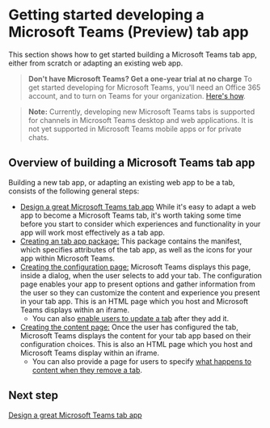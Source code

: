 ﻿# Getting started developing a Microsoft Teams (Preview) tab app

This section shows how to get started building a Microsoft Teams tab app, either from scratch or adapting an existing web app.

> **Don't have Microsoft Teams? Get a one-year trial at no charge** To get started developing for Microsoft Teams, you'll need an Office 365 account, and to turn on Teams for your organization. [Here's how](setup.md).

>**Note:** Currently, developing new Microsoft Teams tabs is supported for channels in Microsoft Teams desktop and web applications. It is not yet supported in Microsoft Teams mobile apps or for private chats.

## Overview of building a Microsoft Teams tab app

Building a new tab app, or adapting an existing web app to be a tab, consists of the following general steps:

*  [Design a great Microsoft Teams tab app](design.md) While it's easy to adapt a web app to become a Microsoft Teams tab, it's worth taking some time before you start to consider which experiences and functionality in your app will work most effectively as a tab app. 
*  [Creating an tab app package:](createtabpackage.md) This package contains the manifest, which specifies attributes of the tab app, as well as the icons for your app within Microsoft Teams.
*  [Creating the configuration page:](createtabconfigui.md) Microsoft Teams displays this page, inside a dialog, when the user selects to add your tab. The configuration page enables your app to present options and gather information from the user so they can customize the content and experience you present in your tab app. This is an HTML page which you host and Microsoft Teams displays within an iframe.
	*  You can also [enable users to update a tab](updateremovetab.md#updating-an-existing-tab-instance) after they add it. 
*  [Creating the content page:](createtabcontent.md) Once the user has configured the tab, Microsoft Teams displays the content for your tab app based on their configuration choices. This is also an HTML page which you host and Microsoft Teams display within an iframe.
	* You can also provide a page for users to specify [what happens to content when they remove a tab](updateremovetab.md#removing-a-tab).


## Next step

[Design a great Microsoft Teams tab app](design.md)